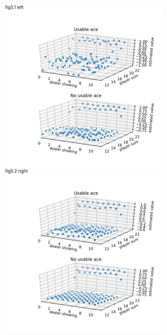 fig5.1 left
![fig5.1 left](https://github.com/fishermanff/rl-learning/raw/master/chapter05/output/fig5.1_left.png)
fig5.2 right
![fig5.1 right](https://github.com/fishermanff/rl-learning/raw/master/chapter05/output/fig5.1_right.png)
